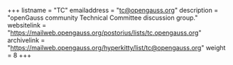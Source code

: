 +++
listname = "TC"
emailaddress = "tc@opengauss.org"
description = "openGauss community Technical Committee discussion group."
websitelink = "https://mailweb.opengauss.org/postorius/lists/tc.opengauss.org"
archivelink = "https://mailweb.opengauss.org/hyperkitty/list/tc@opengauss.org"
weight =  8
+++